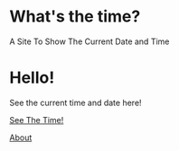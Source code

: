# What's the time?
A Site To Show The Current Date and Time
<h1>Hello!</h1>
See the current time and date here!
<p><a href="https://tgamercodez.github.io/current-date-time/see-the-time.html" >See The Time!</a></p>
<p><a href="https://tgamercodez.github.io/current-date-time/about.html" >About</a></p>

